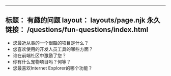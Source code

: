 ***

## 标题： 有趣的问题&#xA;layout： layouts/page.njk&#xA;永久链接： /questions/fun-questions/index.html

*   您最近从事的一个很酷的项目是什么？
*   您喜欢使用的开发人员工具的哪些方面？
*   谁在前端社区中激励了您？
*   你有什么宠物项目吗？何等？
*   您最喜欢Internet Explorer的哪个功能？
